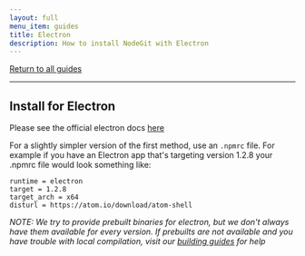 ```yaml
---
layout: full
menu_item: guides
title: Electron
description: How to install NodeGit with Electron
---
```


[Return to all guides](../../)

* * *

Install for Electron
----------------------

Please see the official electron docs [here](https://github.com/electron/electron/blob/master/docs/tutorial/using-native-node-modules.md)

For a slightly simpler version of the first method, use an `.npmrc` file. For example if you have an Electron app that's targeting version 1.2.8 your .npmrc file would look something like:
```
runtime = electron
target = 1.2.8
target_arch = x64
disturl = https://atom.io/download/atom-shell
```

*NOTE: We try to provide prebuilt binaries for electron, but we don't always have them available for every version. If prebuilts are not available and you have trouble with local compilation, visit our [building guides](../from-source) for help*
